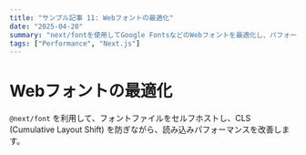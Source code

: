 ```yaml
---
title: "サンプル記事 11: Webフォントの最適化"
date: "2025-04-20"
summary: "next/fontを使用してGoogle FontsなどのWebフォントを最適化し、パフォーマンスを向上させる方法。"
tags: ["Performance", "Next.js"]
---
```


# Webフォントの最適化

`@next/font` を利用して、フォントファイルをセルフホストし、CLS (Cumulative Layout Shift) を防ぎながら、読み込みパフォーマンスを改善します。 
